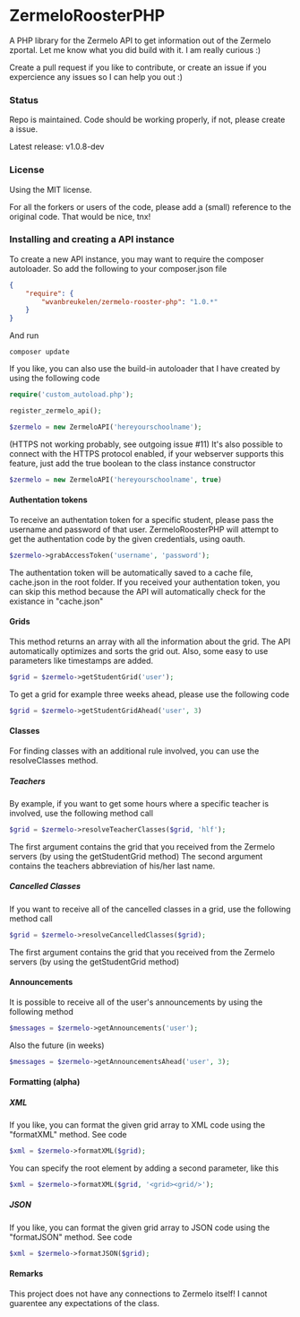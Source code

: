 # ZermeloRoosterPHP

A PHP library for the Zermelo API to get information out of the Zermelo zportal.
Let me know what you did build with it. I am really curious :)

Create a pull request if you like to contribute, or create an issue if you expercience any issues so I can help you out :)

### Status

Repo is maintained. Code should be working properly, if not, please create a issue.

Latest release: v1.0.8-dev

### License

Using the MIT license.

For all the forkers or users of the code, please add a (small) reference to the original code. That would be nice, tnx!

### Installing and creating a API instance
To create a new API instance, you may want to require the composer autoloader.
So add the following to your composer.json file

```json
{
    "require": {
        "wvanbreukelen/zermelo-rooster-php": "1.0.*"
    }
}
```

And run

```
composer update
```

If you like, you can also use the build-in autoloader that I have created by using the following code

```php
require('custom_autoload.php');

register_zermelo_api();

$zermelo = new ZermeloAPI('hereyourschoolname');
```

(HTTPS not working probably, see outgoing issue #11) It's also possible to connect with the HTTPS protocol enabled, if your webserver supports this feature, just add the true boolean to the class instance constructor

```php
$zermelo = new ZermeloAPI('hereyourschoolname', true)
```


#### Authentation tokens
To receive an authentation token for a specific student, please pass the username and password of that user. ZermeloRoosterPHP will attempt to get the authentation code by the given credentials, using oauth.

```php
$zermelo->grabAccessToken('username', 'password');
```
The authentation token will be automatically saved to a cache file, cache.json in the root folder.
If you received your authentation token, you can skip this method because the API will automatically check for the existance in "cache.json"

#### Grids

This method returns an array with all the information about the grid. The API automatically optimizes and sorts the grid out. Also, some easy to use parameters like timestamps are added.

```php
$grid = $zermelo->getStudentGrid('user');
```

To get a grid for example three weeks ahead, please use the following code

```php
$grid = $zermelo->getStudentGridAhead('user', 3)
```

#### Classes

For finding classes with an additional rule involved, you can use the resolveClasses method.

##### Teachers

By example, if you want to get some hours where a specific teacher is involved, use the following method call

```php
$grid = $zermelo->resolveTeacherClasses($grid, 'hlf');
```

The first argument contains the grid that you received from the Zermelo servers (by using the getStudentGrid method)
The second argument contains the teachers abbreviation of his/her last name.

##### Cancelled Classes

If you want to receive all of the cancelled classes in a grid, use the following method call

```php
$grid = $zermelo->resolveCancelledClasses($grid);
```

The first argument contains the grid that you received from the Zermelo servers (by using the getStudentGrid method)

#### Announcements

It is possible to receive all of the user's announcements by using the following method

```php
$messages = $zermelo->getAnnouncements('user');
```

Also the future (in weeks)

```php
$messages = $zermelo->getAnnouncementsAhead('user', 3);
```

#### Formatting (alpha)

##### XML

If you like, you can format the given grid array to XML code using the "formatXML" method.
See code

```php
$xml = $zermelo->formatXML($grid);
```

You can specify the root element by adding a second parameter, like this

```php
$xml = $zermelo->formatXML($grid, '<grid><grid/>');
```

##### JSON

If you like, you can format the given grid array to JSON code using the "formatJSON" method.
See code

```php
$xml = $zermelo->formatJSON($grid);
```

#### Remarks

This project does not have any connections to Zermelo itself! I cannot guarentee any expectations of the class.
